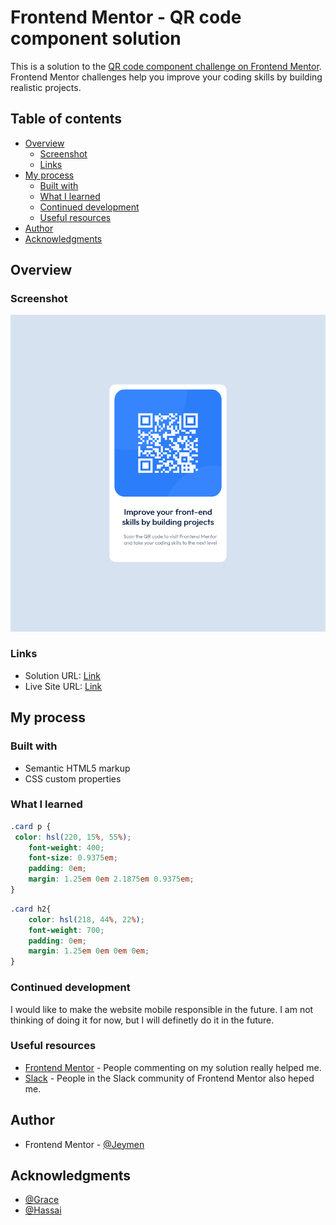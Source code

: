 # Frontend Mentor - QR code component solution

This is a solution to the [QR code component challenge on Frontend Mentor](https://www.frontendmentor.io/challenges/qr-code-component-iux_sIO_H). Frontend Mentor challenges help you improve your coding skills by building realistic projects. 

## Table of contents

- [Overview](#overview)
  - [Screenshot](#screenshot)
  - [Links](#links)
- [My process](#my-process)
  - [Built with](#built-with)
  - [What I learned](#what-i-learned)
  - [Continued development](#continued-development)
  - [Useful resources](#useful-resources)
- [Author](#author)
- [Acknowledgments](#acknowledgments)

## Overview

### Screenshot

![](/images/Screenshot.png)


### Links

- Solution URL: [Link](https://www.frontendmentor.io/solutions/qr-code-component-184gXepfNF)
- Live Site URL: [Link](https://qrcode-component-mentor.vercel.app/)

## My process

### Built with

- Semantic HTML5 markup
- CSS custom properties


### What I learned

```css
.card p { 
 color: hsl(220, 15%, 55%);
    font-weight: 400;
    font-size: 0.9375em;
    padding: 0em;
    margin: 1.25em 0em 2.1875em 0.9375em; 
}
```
```css
.card h2{
    color: hsl(218, 44%, 22%);
    font-weight: 700;
    padding: 0em;
    margin: 1.25em 0em 0em 0em;
}
```


### Continued development

I would like to make the website mobile responsible in the future. I am not thinking of doing it for now, but I will definetly do it in the future.
### Useful resources

- [Frontend Mentor](https://www.frontendmentor.io) -  People commenting on my solution really helped me.
- [Slack](https://slack.com) - People in the Slack community of Frontend Mentor also heped me.

## Author
- Frontend Mentor - [@Jeymen](https://www.frontendmentor.io/profile/Jeymen)




## Acknowledgments
- [@Grace](https://www.frontendmentor.io/profile/grace-snow)
- [@Hassai](https://www.frontendmentor.io/profile/Hassiai)
